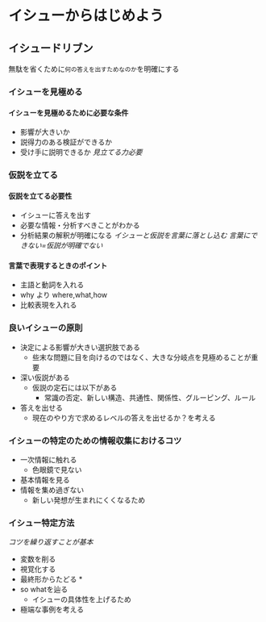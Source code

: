 # イシューからはじめよう

## イシュードリブン
無駄を省くために`何の答えを出すためなのか`を明確にする
### イシューを見極める
#### イシューを見極めるために必要な条件
  * 影響が大きいか
  * 説得力のある検証ができるか
  * 受け手に説明できるか
_見立てる力必要_

### 仮説を立てる
#### 仮説を立てる必要性
* イシューに答えを出す
* 必要な情報・分析すべきことがわかる
* 分析結果の解釈が明確になる
_イシューと仮説を言葉に落とし込む_
_言葉にできない=仮説が明確でない_
#### 言葉で表現するときのポイント
* 主語と動詞を入れる
* why より where,what,how
* 比較表現を入れる

### 良いイシューの原則
* 決定による影響が大きい選択肢である
  * 些末な問題に目を向けるのではなく、大きな分岐点を見極めることが重要
* 深い仮説がある
  * 仮説の定石には以下がある
    * 常識の否定、新しい構造、共通性、関係性、グルーピング、ルール
* 答えを出せる
  * 現在のやり方で求めるレベルの答えを出せるか？を考える

### イシューの特定のための情報収集におけるコツ
* 一次情報に触れる
  * 色眼鏡で見ない
* 基本情報を見る
* 情報を集め過ぎない
  * 新しい発想が生まれにくくなるため

### イシュー特定方法
_コツを繰り返すことが基本_
* 変数を削る
* 視覚化する
* 最終形からたどる
  *
* so whatを辿る
  * イシューの具体性を上げるため
* 極端な事例を考える
